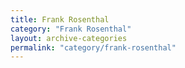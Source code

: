 ```yaml
---
title: Frank Rosenthal
category: "Frank Rosenthal"
layout: archive-categories
permalink: "category/frank-rosenthal"
---
```

